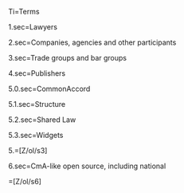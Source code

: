 Ti=Terms

1.sec=Lawyers

2.sec=Companies, agencies and other participants
 
3.sec=Trade groups and bar groups

4.sec=Publishers
 
5.0.sec=CommonAccord
        
5.1.sec=Structure
		
5.2.sec=Shared Law

5.3.sec=Widgets

5.=[Z/ol/s3]

6.sec=CmA-like open source, including national
  
=[Z/ol/s6]